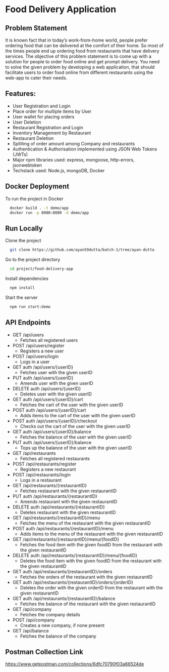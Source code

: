 # Food Delivery Application

## Problem Statement

It is known fact that in today’s work-from-home world, people prefer ordering food that can be delivered at the comfort of their home. So most of the times people end up ordering food from restaurants that have delivery services. The objective of this problem statement is to come up with a solution for people to order food online and get prompt delivery.
You need to solve the given problem by developing a web application, that should facilitate users to order food online from different restaurants using the web-app to cater their needs.

## Features:
 - User Registration and Login
 - Place order for multiple items by User
 - User wallet for placing orders
 - User Deletion
 - Restaurant Registration and Login
 - Inventory Management by Restaurant
 - Restaurant Deletion
 - Splliting of order amount among Company and restaurants
 - Authentication & Authorisation implemented using JSON Web Tokens (JWTs)
 - Major npm libraries used: express, mongoose, http-errors, jsonwebtoken
 - Techstack used: Node.js, mongoDB, Docker

## Docker Deployment

To run the project in Docker

```bash
  docker build . -t demo/app
  docker run -p 8080:8080 -d demo/app
```

## Run Locally

Clone the project

```bash
  git clone https://github.com/ayan59dutta/batch-1/tree/ayan-dutta
```

Go to the project directory

```bash
  cd project/food-delivery-app
```

Install dependencies

```bash
  npm install
```

Start the server

```bash
  npm run start:demo
```
## API Endpoints

  - GET /api/users
    * Fetches all registered users
 - POST /api/users/register
    * Registers a new user
 - POST /api/users/login
    * Logs in a user
 - GET auth /api/users/{userID}
    * Fetches user with the given userID
 - PUT auth /api/users/{userID}
    * Amends user with the given userID
 - DELETE auth /api/users/{userID}
    * Deletes user with the given userID
 - GET auth /api/users/{userID}/cart
    * Fetches the cart of the user with the given userID
 - POST auth /api/users/{userID}/cart
    * Adds items to the cart of the user with the given userID
 - POST auth /api/users/{userID}/checkout
    * Checks out the cart of the user with the given userID
 - GET auth /api/users/{userID}/balance
    * Fetches the balance of the user with the given userID
 - PUT auth /api/users/{userID}/balance
    * Tops up the balance of the user with the given userID
 - GET /api/restaurants
    * Fetches all registered restaurants
 - POST /api/restaurants/register
    * Registers a new restaurant
 - POST /api/restaurants/login
    * Logs in a restaurant
 - GET /api/restaurants/{restaurantID}
    * Fetches restaurant with the given restaurantID
 - PUT auth /api/restaurants/{restaurantID}
    * Amends restaurant with the given restaurantID
 - DELETE auth /api/restaurants/{restaurantID}
    * Deletes restaurant with the given restaurantID
 - GET /api/restaurants/{restaurantID}/menu
    * Fetches the menu of the restaurant with the given restaurantID
 - POST auth /api/restaurants/{restaurantID}/menu
    * Adds items to the menu of the restaurant with the given restaurantID
 - GET /api/restaurants/{restaurantID}/menu/{foodID}
    * Fetches the food item with the given foodID from the restaurant with the given restaurantID
 - DELETE auth /api/restaurants/{restaurantID}/menu/{foodID}
    * Deletes the food item with the given foodID from the restaurant with the given restaurantID
 - GET auth /api/restaurants/{restaurantID}/orders
    * Fetches the orders of the restaurant with the given restaurantID
 - GET auth /api/restaurants/{restaurantID}/orders/{orderID}
    * Deletes the order with the given orderID from the restaurant with the given restaurantID
 - GET auth /api/restaurants/{restaurantID}/balance
    * Fetches the balance of the restaurant with the given restaurantID
 - GET /api/company
    * Fetches the company details
 - POST /api/company
    * Creates a new company, if none present
 - GET /api/balance
    * Fetches the balance of the company

## Postman Collection Link
https://www.getpostman.com/collections/6dfc70790f03a66524de
